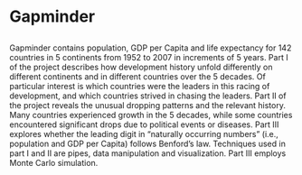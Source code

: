 # Gapminder
## 
Gapminder contains population, GDP per Capita and life expectancy for 142 countries in 5 continents from 1952 to 2007 in increments of 5 years. Part I of the project describes how development history unfold differently on different continents and in different countries over the 5 decades. Of particular interest is which countries were the leaders in this racing of development, and which countries strived in chasing the leaders. Part II of the project reveals the unusual dropping patterns and the relevant history. Many countries experienced growth in the 5 decades, while some countries encountered significant drops due to political events or diseases. Part III explores whether the leading digit in “naturally occurring numbers” (i.e., population and GDP per Capita) follows Benford’s law. Techniques used in part I and II are pipes, data manipulation and visualization. Part III employs Monte Carlo simulation.
